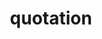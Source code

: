 ---
date:  ""
draft: false
title: "quotation"
short: "quotation"
thumb:
    image: "cover.jpg"
    anima: ""
    video: ""
layout: ""
weight: 4
lister: 5
format:
    media: "article"
    model: ""
    datum:
        data: ""
require:
    - prop: ""
      name: ""
      icon: ""
      desc: ""
metadata:
    index: false
    thumb: "cover.jpg"
    group: []
    author: ["Al Muhdil Karim"]
description: "Memudahkan penyajian informasi bersifat penting atau kutipan."
---